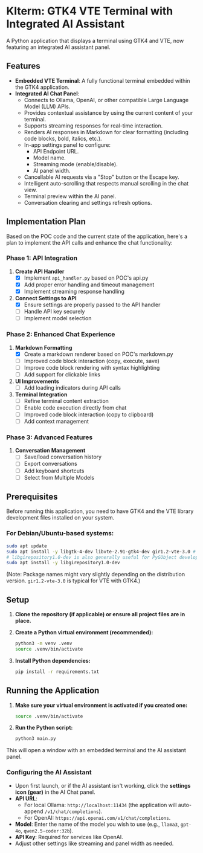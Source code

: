 # KIterm: GTK4 VTE Terminal with Integrated AI Assistant

A Python application that displays a terminal using GTK4 and VTE, now featuring an integrated AI assistant panel.

## Features

*   **Embedded VTE Terminal**: A fully functional terminal embedded within the GTK4 application.
*   **Integrated AI Chat Panel**:
    *   Connects to Ollama, OpenAI, or other compatible Large Language Model (LLM) APIs.
    *   Provides contextual assistance by using the current content of your terminal.
    *   Supports streaming responses for real-time interaction.
    *   Renders AI responses in Markdown for clear formatting (including code blocks, bold, italics, etc.).
    *   In-app settings panel to configure:
        *   API Endpoint URL.
        *   Model name.
        *   Streaming mode (enable/disable).
        *   AI panel width.
    *   Cancellable AI requests via a "Stop" button or the Escape key.
    *   Intelligent auto-scrolling that respects manual scrolling in the chat view.
    *   Terminal preview within the AI panel.
    *   Conversation clearing and settings refresh options.


## Implementation Plan

Based on the POC code and the current state of the application, here's a plan to implement the API calls and enhance the chat functionality:

### Phase 1: API Integration
1. **Create API Handler**
   - [X] Implement `api_handler.py` based on POC's api.py
   - [X] Add proper error handling and timeout management
   - [X] Implement streaming response handling

2. **Connect Settings to API**
   - [X] Ensure settings are properly passed to the API handler
   - [ ] Handle API key securely
   - [ ] Implement model selection

### Phase 2: Enhanced Chat Experience
1. **Markdown Formatting**
   - [X] Create a markdown renderer based on POC's markdown.py
   - [ ] Improved code block interaction (copy, execute, save)
   - [ ] Improve code block rendering with syntax highlighting
   - [ ] Add support for clickable links

2. **UI Improvements**
   - [ ] Add loading indicators during API calls

3. **Terminal Integration**
   - [ ] Refine terminal content extraction
   - [ ] Enable code execution directly from chat
   - [ ] Improved code block interaction (copy to clipboard)
   - [ ] Add context management
   
### Phase 3: Advanced Features
1. **Conversation Management**
   - [ ] Save/load conversation history
   - [ ] Export conversations
   - [ ] Add keyboard shortcuts
   - [ ] Select from Multiple Models

## Prerequisites

Before running this application, you need to have GTK4 and the VTE library development files installed on your system.

### For Debian/Ubuntu-based systems:

```bash
sudo apt update
sudo apt install -y libgtk-4-dev libvte-2.91-gtk4-dev gir1.2-vte-3.0 # Ensure correct VTE GIR package for GTK4
# libgirepository1.0-dev is also generally useful for PyGObject development
sudo apt install -y libgirepository1.0-dev
```

(Note: Package names might vary slightly depending on the distribution version. `gir1.2-vte-3.0` is typical for VTE with GTK4.)

## Setup

1.  **Clone the repository (if applicable) or ensure all project files are in place.**

2.  **Create a Python virtual environment (recommended):**
    ```bash
    python3 -m venv .venv
    source .venv/bin/activate
    ```

3.  **Install Python dependencies:**
    ```bash
    pip install -r requirements.txt
    ```

## Running the Application

1.  **Make sure your virtual environment is activated if you created one:**
    ```bash
    source .venv/bin/activate
    ```

2.  **Run the Python script:**
    ```bash
    python3 main.py
    ```

This will open a window with an embedded terminal and the AI assistant panel.

### Configuring the AI Assistant

*   Upon first launch, or if the AI assistant isn't working, click the **settings icon (gear)** in the AI Chat panel.
*   **API URL**:
    *   For local Ollama: `http://localhost:11434` (the application will auto-append `/v1/chat/completions`).
    *   For OpenAI: `https://api.openai.com/v1/chat/completions`.
*   **Model**: Enter the name of the model you wish to use (e.g., `llama3`, `gpt-4o`, `qwen2.5-coder:32b`).
*   **API Key**: Required for services like OpenAI.
*   Adjust other settings like streaming and panel width as needed. 